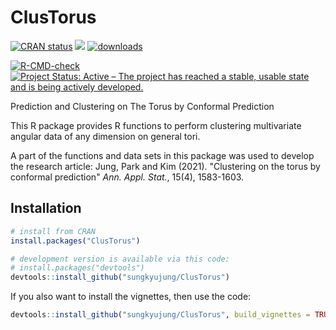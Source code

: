 # ClusTorus

<!-- badges: start -->
[![CRAN status](https://www.r-pkg.org/badges/version/ClusTorus)](https://cran.r-project.org/package=ClusTorus)
[![](https://img.shields.io/badge/devel%20version-0.2.2-blue.svg)](https://github.com/sungkyujung/ClusTorus)
[![downloads](https://cranlogs.r-pkg.org/badges/ClusTorus)](https://cranlogs.r-pkg.org/badges/ClusTorus)

[![R-CMD-check](https://github.com/sungkyujung/ClusTorus/workflows/R-CMD-check/badge.svg)](https://github.com/sungkyujung/ClusTorus/actions)
[![Project Status: Active – The project has reached a stable, usable state and is being actively developed.](https://www.repostatus.org/badges/latest/active.svg)](https://www.repostatus.org/#active)
<!-- badges: end -->
Prediction and Clustering on The Torus by Conformal Prediction

This R package provides R functions to perform clustering multivariate angular data of any dimension on general tori. 

A part of the functions and data sets in this package was used to develop the research article: Jung, Park and Kim (2021). "Clustering on the torus by conformal prediction" *Ann. Appl. Stat.*, 15(4), 1583-1603.

## Installation

```r
# install from CRAN
install.packages("ClusTorus")

# development version is available via this code:
# install.packages("devtools")
devtools::install_github("sungkyujung/ClusTorus")
```
If you also want to install the vignettes, then use the code:
```r
devtools::install_github("sungkyujung/ClusTorus", build_vignettes = TRUE)
```
